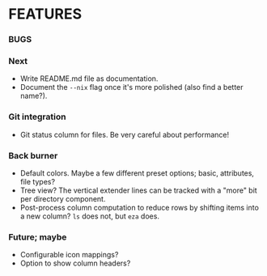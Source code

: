 # FEATURES

### BUGS

### Next
- Write README.md file as documentation.
- Document the `--nix` flag once it's more polished (also find a better name?).

### Git integration
- Git status column for files.  Be very careful about performance!

### Back burner
- Default colors.  Maybe a few different preset options; basic, attributes, file types?
- Tree view?  The vertical extender lines can be tracked with a "more" bit per directory component.
- Post-process column computation to reduce rows by shifting items into a new column?  `ls` does not, but `eza` does.

### Future; maybe
- Configurable icon mappings?
- Option to show column headers?

